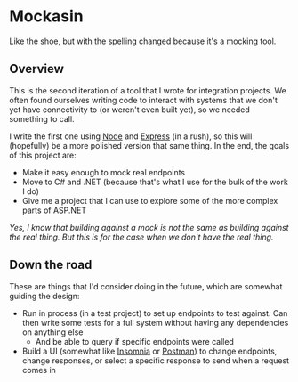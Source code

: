 # Mockasin
Like the shoe, but with the spelling changed because it's a mocking tool.

## Overview
This is the second iteration of a tool that I wrote for integration projects. We often found ourselves writing code to interact with systems that we don't yet have connectivity to (or weren't even built yet), so we needed something to call.

I write the first one using [Node](https://nodejs.org/en/) and [Express](https://expressjs.com) (in a rush), so this will (hopefully) be a more polished version that same thing. In the end, the goals of this project are:

- Make it easy enough to mock real endpoints
- Move to C# and .NET (because that's what I use for the bulk of the work I do)
- Give me a project that I can use to explore some of the more complex parts of ASP.NET

_Yes, I know that building against a mock is not the same as building against the real thing. But this is for the case when we don't have the real thing._

## Down the road
These are things that I'd consider doing in the future, which are somewhat guiding the design:

- Run in process (in a test project) to set up endpoints to test against. Can then write some tests for a full system without having any dependencies on anything else
	- And be able to query if specific endpoints were called
- Build a UI (somewhat like [Insomnia](https://insomnia.rest) or [Postman](https://www.postman.com)) to change endpoints, change responses, or select a specific response to send when a request comes in